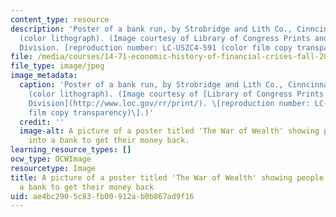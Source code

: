 ```yaml
---
content_type: resource
description: 'Poster of a bank run, by Strobridge and Lith Co., Cinncinnati, NY, 1895
  (color lithograph). (Image courtesy of Library of Congress Prints and Photographs
  Division. [reproduction number: LC-USZC4-591 (color film copy transparency)].)'
file: /media/courses/14-71-economic-history-of-financial-crises-fall-2009/ae4bc2905c83fb00912ab0b867ad9f16_14-71f06-th.jpg
file_type: image/jpeg
image_metadata:
  caption: 'Poster of a bank run, by Strobridge and Lith Co., Cinncinnati, NY, 1895
    (color lithograph). (Image courtesy of [Library of Congress Prints and Photographs
    Division](http://www.loc.gov/rr/print/). \[reproduction number: LC-USZC4-591 (color
    film copy transparency)\].)'
  credit: ''
  image-alt: A picture of a poster titled 'The War of Wealth' showing people running
    into a bank to get their money back.
learning_resource_types: []
ocw_type: OCWImage
resourcetype: Image
title: A picture of a poster titled 'The War of Wealth' showing people running into
  a bank to get their money back
uid: ae4bc290-5c83-fb00-912a-b0b867ad9f16
---
```

